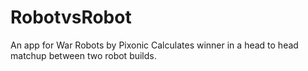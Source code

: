 # RobotvsRobot
An app for War Robots by Pixonic
Calculates winner in a head to head matchup between two robot builds.

